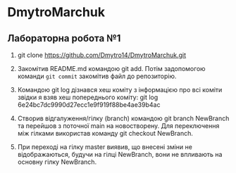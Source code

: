 # DmytroMarchuk

## Лабораторна робота №1

1. git clone https://github.com/Dmytro14/DmytroMarchuk.git

2. Закомітив README.md командою git add. Потім задопомогою команди `git commit` закомітив файл до репозиторію.

3. Командою git log дізнався хеш коміту з інформацією про всі коміти звідки я взяв хеш попереднього коміту: git log 6e24bc7dc9990d27ecc1e9f919f88be4ae39b4ac

4.  Створив відгалуження/гілку (branch) командою git branch NewBranch та перейшов з поточної main на новостворену. Для переключення між гілками використав команду git checkout NewBranch.

5. При переході на гілку master виявив, що внесені зміни не відображаються, будучи на гілці NewBranch, вони не впливають на основну гілку NewBranch.